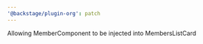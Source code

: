 ```yaml
---
'@backstage/plugin-org': patch
---
```


Allowing MemberComponent to be injected into MembersListCard
